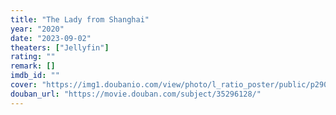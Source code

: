 ```yaml
---
title: "The Lady from Shanghai"
year: "2020"
date: "2023-09-02"
theaters: ["Jellyfin"]
rating: ""
remark: []
imdb_id: ""
cover: "https://img1.doubanio.com/view/photo/l_ratio_poster/public/p2902957349.jpg"
douban_url: "https://movie.douban.com/subject/35296128/"
---
```

